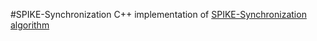 #SPIKE-Synchronization
 C++ implementation of [SPIKE-Synchronization algorithm](http://arxiv.org/pdf/1502.02027.pdf)
